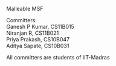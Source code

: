 Malleable MSF

Committers:  
  	Ganesh P Kumar, CS11B015  
  	Niranjan R, CS11B021  
  	Priya Prakash, CS10B047  
  	Aditya Sapate, CS10B031

All committers are students of IIT-Madras
